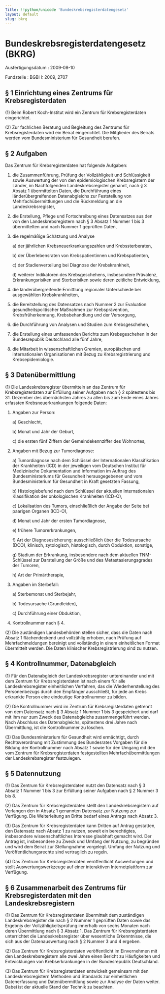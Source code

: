 ```yaml
---
Title: !!python/unicode 'Bundeskrebsregisterdatengesetz'
layout: default
slug: bkrg
---
```


# Bundeskrebsregisterdatengesetz (BKRG)

Ausfertigungsdatum
:   2009-08-10

Fundstelle
:   BGBl I: 2009, 2707


## § 1 Einrichtung eines Zentrums für Krebsregisterdaten

(1) Beim Robert Koch-Institut wird ein Zentrum für Krebsregisterdaten
eingerichtet.

(2) Zur fachlichen Beratung und Begleitung des Zentrums für
Krebsregisterdaten wird ein Beirat eingerichtet. Die Mitglieder des
Beirats werden vom Bundesministerium für Gesundheit berufen.


## § 2 Aufgaben

Das Zentrum für Krebsregisterdaten hat folgende Aufgaben:

1.  die Zusammenführung, Prüfung der Vollzähligkeit und Schlüssigkeit
    sowie Auswertung der von den epidemiologischen Krebsregistern der
    Länder, im Nachfolgenden Landeskrebsregister genannt, nach § 3 Absatz
    1 übermittelten Daten, die Durchführung eines länderübergreifenden
    Datenabgleichs zur Feststellung von Mehrfachübermittlungen und die
    Rückmeldung an die Landeskrebsregister,


2.  die Erstellung, Pflege und Fortschreibung eines Datensatzes aus den
    von den Landeskrebsregistern nach § 3 Absatz 1 Nummer 1 bis 3
    übermittelten und nach Nummer 1 geprüften Daten,


3.  die regelmäßige Schätzung und Analyse

    a)  der jährlichen Krebsneuerkrankungszahlen und Krebssterberaten,


    b)  der Überlebensraten von Krebspatientinnen und Krebspatienten,


    c)  der Stadienverteilung bei Diagnose der Krebskrankheit,


    d)  weiterer Indikatoren des Krebsgeschehens, insbesondere Prävalenz,
        Erkrankungsrisiken und Sterberisiken sowie deren zeitliche
        Entwicklung,





4.  die länderübergreifende Ermittlung regionaler Unterschiede bei
    ausgewählten Krebskrankheiten,


5.  die Bereitstellung des Datensatzes nach Nummer 2 zur Evaluation
    gesundheitspolitischer Maßnahmen zur Krebsprävention,
    Krebsfrüherkennung, Krebsbehandlung und der Versorgung,


6.  die Durchführung von Analysen und Studien zum Krebsgeschehen,


7.  die Erstellung eines umfassenden Berichts zum Krebsgeschehen in der
    Bundesrepublik Deutschland alle fünf Jahre,


8.  die Mitarbeit in wissenschaftlichen Gremien, europäischen und
    internationalen Organisationen mit Bezug zu Krebsregistrierung und
    Krebsepidemiologie.





## § 3 Datenübermittlung

(1) Die Landeskrebsregister übermitteln an das Zentrum für
Krebsregisterdaten zur Erfüllung seiner Aufgaben nach § 2 spätestens
bis 31. Dezember des übernächsten Jahres zu allen bis zum Ende eines
Jahres erfassten Krebsneuerkrankungen folgende Daten:

1.  Angaben zur Person:

    a)  Geschlecht,


    b)  Monat und Jahr der Geburt,


    c)  die ersten fünf Ziffern der Gemeindekennziffer des Wohnortes,





2.  Angaben mit Bezug zur Tumordiagnose:

    a)  Tumordiagnose nach dem Schlüssel der Internationalen Klassifikation
        der Krankheiten (ICD) in der jeweiligen vom Deutschen Institut für
        Medizinische Dokumentation und Information im Auftrag des
        Bundesministeriums für Gesundheit herausgegebenen und vom
        Bundesministerium für Gesundheit in Kraft gesetzten Fassung,


    b)  Histologiebefund nach dem Schlüssel der aktuellen Internationalen
        Klassifikation der onkologischen Krankheiten (ICD-O),


    c)  Lokalisation des Tumors, einschließlich der Angabe der Seite bei
        paarigen Organen (ICD-O),


    d)  Monat und Jahr der ersten Tumordiagnose,


    e)  frühere Tumorerkrankungen,


    f)  Art der Diagnosesicherung: ausschließlich über die Todesursache (DCO),
        klinisch, zytologisch, histologisch, durch Obduktion, sonstige,


    g)  Stadium der Erkrankung, insbesondere nach dem aktuellen TNM-Schlüssel
        zur Darstellung der Größe und des Metastasierungsgrades der Tumoren,


    h)  Art der Primärtherapie,





3.  Angaben im Sterbefall:

    a)  Sterbemonat und Sterbejahr,


    b)  Todesursache (Grundleiden),


    c)  Durchführung einer Obduktion,





4.  Kontrollnummer nach § 4.




(2) Die zuständigen Landesbehörden stellen sicher, dass die Daten nach
Absatz 1 flächendeckend und vollzählig erhoben, nach Prüfung auf
Mehrfachmeldungen bereinigt und vollständig in einem einheitlichen
Format übermittelt werden. Die Daten klinischer Krebsregistrierung
sind zu nutzen.


## § 4 Kontrollnummer, Datenabgleich

(1) Für den Datenabgleich der Landeskrebsregister untereinander und
mit dem Zentrum für Krebsregisterdaten ist nach einem für alle
Landeskrebsregister einheitlichen Verfahren, das die Wiederherstellung
des Personenbezugs durch den Empfänger ausschließt, für jede an Krebs
erkrankte Person eine eindeutige Kontrollnummer zu bilden.

(2) Die Kontrollnummer wird im Zentrum für Krebsregisterdaten getrennt
von dem Datensatz nach § 3 Absatz 1 Nummer 1 bis 3 gespeichert und
darf mit ihm nur zum Zweck des Datenabgleichs zusammengeführt werden.
Nach Abschluss des Datenabgleichs, spätestens drei Jahre nach
Übermittlung, ist die Kontrollnummer zu löschen.

(3) Das Bundesministerium für Gesundheit wird ermächtigt, durch
Rechtsverordnung mit Zustimmung des Bundesrates Vorgaben für die
Bildung der Kontrollnummer nach Absatz 1 sowie für den Umgang mit den
vom Zentrum für Krebsregisterdaten festgestellten
Mehrfachübermittlungen der Landeskrebsregister festzulegen.


## § 5 Datennutzung

(1) Das Zentrum für Krebsregisterdaten nutzt den Datensatz nach § 3
Absatz 1 Nummer 1 bis 3 zur Erfüllung seiner Aufgaben nach § 2 Nummer
3 bis 8.

(2) Das Zentrum für Krebsregisterdaten stellt den Landeskrebsregistern
auf Verlangen den in Absatz 1 genannten Datensatz zur Nutzung zur
Verfügung. Die Weiterleitung an Dritte bedarf eines Antrags nach
Absatz 3.

(3) Das Zentrum für Krebsregisterdaten kann Dritten auf Antrag
gestatten, den Datensatz nach Absatz 1 zu nutzen, soweit ein
berechtigtes, insbesondere wissenschaftliches Interesse glaubhaft
gemacht wird. Der Antrag ist, insbesondere zu Zweck und Umfang der
Nutzung, zu begründen und wird dem Beirat zur Stellungnahme vorgelegt.
Umfang der Nutzung und Veröffentlichungsrechte sind vertraglich zu
regeln.

(4) Das Zentrum für Krebsregisterdaten veröffentlicht Auswertungen und
stellt Auswertungswerkzeuge auf einer interaktiven Internetplattform
zur Verfügung.


## § 6 Zusammenarbeit des Zentrums für Krebsregisterdaten mit den Landeskrebsregistern

(1) Das Zentrum für Krebsregisterdaten übermittelt dem zuständigen
Landeskrebsregister die nach § 2 Nummer 1 geprüften Daten sowie das
Ergebnis der Vollzähligkeitsprüfung innerhalb von sechs Monaten nach
deren Übermittlung nach § 3 Absatz 1. Das Zentrum für
Krebsregisterdaten unterrichtet die Landeskrebsregister über
wesentliche Erkenntnisse, die sich aus der Datenauswertung nach § 2
Nummer 3 und 4 ergeben.

(2) Das Zentrum für Krebsregisterdaten veröffentlicht im Einvernehmen
mit den Landeskrebsregistern alle zwei Jahre einen Bericht zu
Häufigkeiten und Entwicklungen von Krebserkrankungen in der
Bundesrepublik Deutschland.

(3) Das Zentrum für Krebsregisterdaten entwickelt gemeinsam mit den
Landeskrebsregistern Methoden und Standards zur einheitlichen
Datenerfassung und Datenübermittlung sowie zur Analyse der Daten
weiter. Dabei ist der aktuelle Stand der Technik zu beachten.

